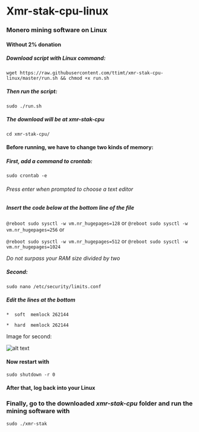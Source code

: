 # Xmr-stak-cpu-linux
### Monero mining software on Linux
#### Without 2% donation


##### Download script with Linux command: 
`wget https://raw.githubusercontent.com/ttimt/xmr-stak-cpu-linux/master/run.sh && chmod +x run.sh`

##### Then run the script:
`sudo ./run.sh`

##### The download will be at xmr-stak-cpu
`cd xmr-stak-cpu/`

#### Before running, we have to change two kinds of memory:

##### First, add a command to crontab:
`sudo crontab -e`

###### _Press enter when prompted to choose a text editor_

##### Insert the code below at the bottom line of the file
`@reboot sudo sysctl -w vm.nr_hugepages=128` or
`@reboot sudo sysctl -w vm.nr_hugepages=256` or

`@reboot sudo sysctl -w vm.nr_hugepages=512` or
`@reboot sudo sysctl -w vm.nr_hugepages=1024`

_Do not surpass your RAM size divided by two_

##### Second:
`sudo nano /etc/security/limits.conf`

##### Edit the lines at the bottom
`*  soft  memlock 262144`

`*  hard  memlock 262144`

Image for second:

![alt text](https://github.com/ttimt/xmr-stak-cpu-linux/raw/master/limits.PNG)

#### Now restart with 
`sudo shutdown -r 0`

#### After that, log back into your Linux

### Finally, go to the downloaded _xmr-stak-cpu_ folder and run the mining software with
`sudo ./xmr-stak`
